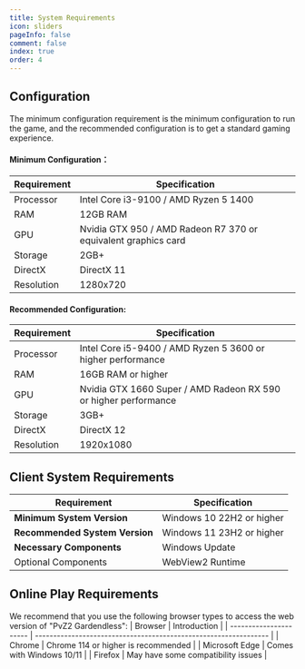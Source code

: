```yaml
---
title: System Requirements
icon: sliders
pageInfo: false
comment: false
index: true
order: 4
---
```


## Configuration

The minimum configuration requirement is the minimum configuration to run the game, and the recommended configuration is to get a standard gaming experience.

#### Minimum Configuration：

| Requirement | Specification                                                  |
| ----------- | -------------------------------------------------------------- |
| Processor   | Intel Core i3-9100 / AMD Ryzen 5 1400                          |
| RAM         | 12GB RAM                                                       |
| GPU         | Nvidia GTX 950 / AMD Radeon R7 370 or equivalent graphics card |
| Storage     | 2GB+                                                           |
| DirectX     | DirectX 11                                                     |
| Resolution  | 1280x720                                                       |

#### Recommended Configuration:

| Requirement | Specification                                                   |
| ----------- | --------------------------------------------------------------- |
| Processor   | Intel Core i5-9400 / AMD Ryzen 5 3600 or higher performance     |
| RAM         | 16GB RAM or higher                                              |
| GPU         | Nvidia GTX 1660 Super / AMD Radeon RX 590 or higher performance |
| Storage     | 3GB+                                                            |
| DirectX     | DirectX 12                                                      |
| Resolution  | 1920x1080                                                       |

## Client System Requirements

| Requirement                    | Specification             |
| ------------------------------ | ------------------------- |
| **Minimum System Version**     | Windows 10 22H2 or higher |
| **Recommended System Version** | Windows 11 23H2 or higher |
| **Necessary Components**       | Windows Update            |
| Optional Components            | WebView2 Runtime          |

## Online Play Requirements

We recommend that you use the following browser types to access the web version of "PvZ2 Gardendless":
| Browser | Introduction |
| ---------------------- | ---------------------------------------------------------------- |
| Chrome | Chrome 114 or higher is recommended |
| Microsoft Edge | Comes with Windows 10/11 |
| Firefox | May have some compatibility issues |
